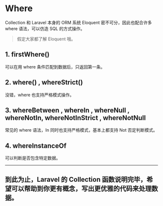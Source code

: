 # Where

Collection 和 Laravel 本身的 ORM 系统 Eloquent 密不可分，因此也配合许多 where 语法，可以仿造 SQL 的方式操作。

> 假定大家都了解 Eloquent 哦。

## 1. firstWhere()

可以在用 where 条件匹配到数据后，只返回第一条。

## 2. where() , whereStrict()

没错，where 也支持严格模式操作。

## 3. whereBetween , whereIn , whereNull , whereNotIn, whereNotInStrict , whereNotNull

常见的 where 语法，In 同时也支持严格模式，基本上都支持 Not 否定判断模式。

## 4. whereInstanceOf

可以判断是否包含特定数据。


---
到此为止，Laravel 的 Collection 函数说明完毕，希望可以帮助到你更有概念，写出更优雅的代码来处理数据。
---

